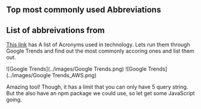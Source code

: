## Top most commonly used Abbreviations


## List of abbreivations from
[This link](https://geekflare.com/tech-abbreviations/) has A list of Acronyms used in technology.
Lets run them through Google Trends and find out the most commonly accoring ones and list them out.

![Google Trends](../images/Google Trends.png)
![Google Trends](../images/Google Trends_AWS.png)


Amazing tool!
Though, it has a limit that you can only have 5 query string.
But the also have an npm package we could use, so let get some JavaScript going.

```

```
